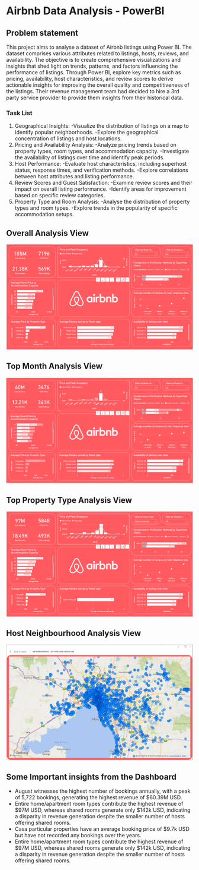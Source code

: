 # Airbnb Data Analysis - PowerBI


## Problem statement

This project aims to analyse a dataset of Airbnb listings using Power BI. The dataset comprises various attributes related to listings, hosts, reviews, and availability. The objective is to create comprehensive visualizations and insights that shed light on trends, patterns, and factors influencing the performance of listings. Through Power BI, explore key metrics such as pricing, availability, host characteristics, and review scores to derive actionable insights for improving the overall quality and competitiveness of the listings.
Their revenue management team had decided to hire a 3rd party service provider to provide them insights from their historical data.

### Task List

1. Geographical Insights:
  -Visualize the distribution of listings on a map to identify popular neighborhoods.
  -Explore the geographical concentration of listings and host locations.
2. Pricing and Availability Analysis:
  -Analyze pricing trends based on property types, room types, and accommodation capacity.
  -Investigate the availability of listings over time and identify peak periods.
3. Host Performance:
  -Evaluate host characteristics, including superhost status, response times, and verification methods.
  -Explore correlations between host attributes and listing performance.
4. Review Scores and Guest Satisfaction:
  -Examine review scores and their impact on overall listing performance.
  -Identify areas for improvement based on specific review categories.
5. Property Type and Room Analysis:
  -Analyse the distribution of property types and room types.
  -Explore trends in the popularity of specific accommodation setups.

## Overall Analysis View

<p align="center">
    <img src='https://github.com/akashjsaikia/AirBnb_Analysis/blob/main/Resources/Overall%20Page_1.png' width="600">
</p>

## Top Month Analysis View

<p align="center">
    <img src='https://github.com/akashjsaikia/AirBnb_Analysis/blob/main/Resources/August%20month.png' width="600">
</p>

## Top Property Type Analysis View

<p align="center">
    <img src='https://github.com/akashjsaikia/AirBnb_Analysis/blob/main/Resources/property_wise.png' width="600">
</p>

## Host Neighbourhood Analysis View

<p align="center">
    <img src='https://github.com/akashjsaikia/AirBnb_Analysis/blob/main/Resources/neighbourhood.png' width="600">
</p>


## Some Important insights from the Dashboard

- August witnesses the highest number of bookings annually, with a peak of 5,722 bookings, generating the highest revenue of $60.39M USD.
- Entire home/apartment room types contribute the highest revenue of $97M USD, whereas shared rooms generate only $142k USD, indicating a disparity in revenue generation despite the smaller number of hosts offering shared rooms.
- Casa particular properties have an average booking price of $9.7k USD but have not recorded any bookings over the years.
- Entire home/apartment room types contribute the highest revenue of $97M USD, whereas shared rooms generate only $142k USD, indicating a disparity in revenue generation despite the smaller number of hosts offering shared rooms.
